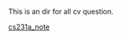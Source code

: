 This is an dir for all cv question.

[cs231a_note](http://web.stanford.edu/class/cs231a/course_notes.html)
